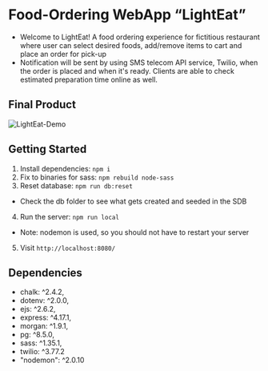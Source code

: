 # Food-Ordering WebApp “LightEat”

- Welcome to LightEat! A food ordering experience for fictitious restaurant where user can select desired foods, add/remove items to cart and place an order for pick-up
- Notification will be sent by using SMS telecom API service, Twilio, when the order is placed and when it's ready. Clients are able to check estimated preparation time online as well.


## Final Product

![LightEat-Demo](https://github.com/zhuicode99/LightEat/blob/master/gif/Screen-Recording-2023-03-24-at-3.21.18-PM%20(1).gif)


## Getting Started

1. Install dependencies: `npm i`
2. Fix to binaries for sass: `npm rebuild node-sass`
3. Reset database: `npm run db:reset`
  - Check the db folder to see what gets created and seeded in the SDB
4. Run the server: `npm run local`
  - Note: nodemon is used, so you should not have to restart your server
5. Visit `http://localhost:8080/`

## Dependencies
- chalk: ^2.4.2,
- dotenv: ^2.0.0,
- ejs: ^2.6.2,
- express: ^4.17.1,
- morgan: ^1.9.1,
- pg: ^8.5.0,
- sass: ^1.35.1,
- twilio: ^3.77.2
- "nodemon": ^2.0.10

